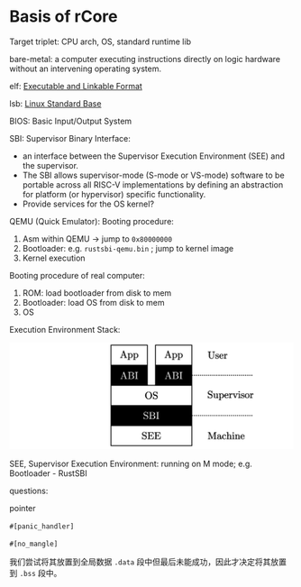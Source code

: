 # Basis of rCore

Target triplet: CPU arch, OS, standard runtime lib

bare-metal: a computer executing instructions directly on logic hardware without an intervening operating system.

elf: [Executable and Linkable Format](https://en.wikipedia.org/wiki/Executable_and_Linkable_Format)

lsb: [Linux Standard Base](https://en.wikipedia.org/wiki/Linux_Standard_Base)

BIOS: Basic Input/Output System

SBI: Supervisor Binary Interface:

- an interface between the Supervisor Execution Environment (SEE) and the supervisor.
- The SBI allows supervisor-mode (S-mode or VS-mode) software to be portable across all RISC-V implementations by defining an abstraction for platform (or hypervisor) specific functionality.
- Provide services for the OS kernel?

QEMU (Quick Emulator): Booting procedure:

1. Asm within QEMU -> jump to `0x80000000`
2. Bootloader: e.g. `rustsbi-qemu.bin` ; jump to kernel image
3. Kernel execution

Booting procedure of real computer:

1. ROM: load bootloader from disk to mem
2. Bootloader: load OS from disk to mem
3. OS

Execution Environment Stack:

![PrivilegeStack](exp_basis.assets/PrivilegeStack-6057981.png)

SEE, Supervisor Execution Environment: running on M mode; e.g. Bootloader - RustSBI



questions:

pointer

`#[panic_handler]`

`#[no_mangle]`

我们尝试将其放置到全局数据 `.data` 段中但最后未能成功，因此才决定将其放置到 `.bss` 段中。



